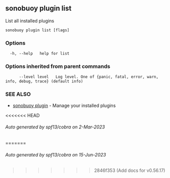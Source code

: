 ## sonobuoy plugin list

List all installed plugins

```
sonobuoy plugin list [flags]
```

### Options

```
  -h, --help   help for list
```

### Options inherited from parent commands

```
      --level level   Log level. One of {panic, fatal, error, warn, info, debug, trace} (default info)
```

### SEE ALSO

* [sonobuoy plugin](sonobuoy_plugin.md)	 - Manage your installed plugins

<<<<<<< HEAD
###### Auto generated by spf13/cobra on 2-Mar-2023
=======
###### Auto generated by spf13/cobra on 15-Jun-2023
>>>>>>> 2846f353 (Add docs for v0.56.17)
